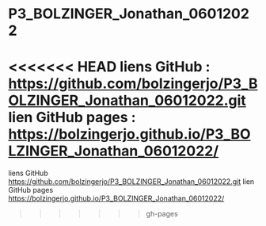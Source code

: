 # P3_BOLZINGER_Jonathan_06012022
<<<<<<< HEAD
liens GitHub : https://github.com/bolzingerjo/P3_BOLZINGER_Jonathan_06012022.git
lien GitHub pages : https://bolzingerjo.github.io/P3_BOLZINGER_Jonathan_06012022/
=======
liens GitHub https://github.com/bolzingerjo/P3_BOLZINGER_Jonathan_06012022.git
lien GitHub pages https://bolzingerjo.github.io/P3_BOLZINGER_Jonathan_06012022/
>>>>>>> gh-pages

